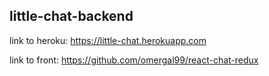 ## little-chat-backend

link to heroku: https://little-chat.herokuapp.com

link to front: https://github.com/omergal99/react-chat-redux